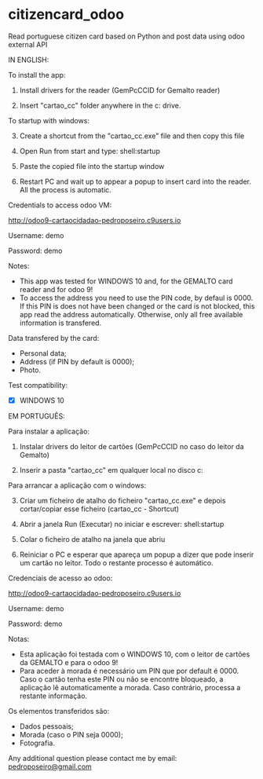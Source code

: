 # citizencard_odoo
Read portuguese citizen card based on Python and post data using odoo external API

IN ENGLISH:

To install the app:

1) Install drivers for the reader (GemPcCCID for Gemalto reader)

2) Insert "cartao_cc" folder anywhere in the c: drive.

To startup with windows:

3) Create a shortcut from the "cartao_cc.exe" file and then copy this file

4) Open Run from start and type: shell:startup

5) Paste the copied file into the startup window

6) Restart PC and wait up to appear a popup to insert card into the reader. All the process is automatic.

Credentials to access odoo VM:

http://odoo9-cartaocidadao-pedroposeiro.c9users.io

Username: demo

Password: demo

Notes:
- This app was tested for WINDOWS 10 and, for the GEMALTO card reader and for odoo 9!
- To access the address you need to use the PIN code, by defaul is 0000. If this PIN is does not have been changed or the card is not blocked, this app read the address automatically. Otherwise, only all free available information is transfered.

Data transfered by the card:
- Personal data;
- Address (if PIN by default is 0000);
- Photo.

Test compatibility:
- [x] WINDOWS 10 


EM PORTUGUÊS:

Para instalar a aplicação:

1) Instalar drivers do leitor de cartões (GemPcCCID no caso do leitor da Gemalto)

2) Inserir a pasta "cartao_cc" em qualquer local no disco c:

Para arrancar a aplicação com o windows:

3) Criar um ficheiro de atalho do ficheiro "cartao_cc.exe" e depois cortar/copiar esse ficheiro (cartao_cc - Shortcut)

4) Abrir a janela Run (Executar) no iniciar e escrever: shell:startup

5) Colar o ficheiro de atalho na janela que abriu

6) Reiniciar o PC e esperar que apareça um popup a dizer que pode inserir um cartão no leitor. Todo o restante processo é automático.

Credenciais de acesso ao odoo:

http://odoo9-cartaocidadao-pedroposeiro.c9users.io

Username: demo

Password: demo

Notas:
- Esta aplicação foi testada com o WINDOWS 10, com o leitor de cartões da GEMALTO e para o odoo 9!
- Para aceder à morada é necessário um PIN que por default é 0000. Caso o cartão tenha este PIN ou não se encontre bloqueado, a aplicação lê automaticamente a morada. Caso contrário, processa a restante informação.

Os elementos transferidos são:
- Dados pessoais;
- Morada (caso o PIN seja 0000);
- Fotografia.

Any additional question please contact me by email: pedroposeiro@gmail.com
